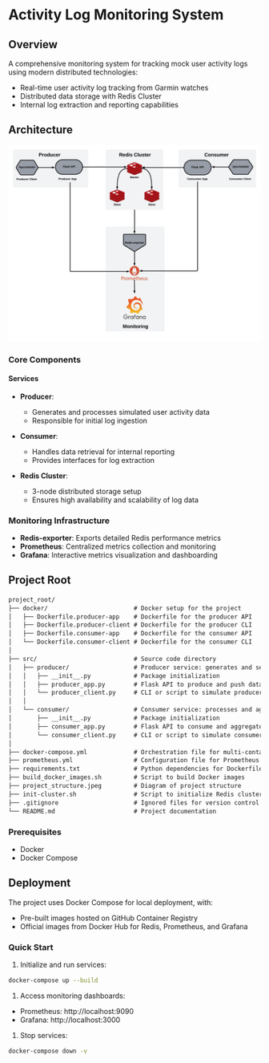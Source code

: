 # Activity Log Monitoring System

## Overview

A comprehensive monitoring system for tracking mock user activity logs using modern distributed technologies:
- Real-time user activity log tracking from Garmin watches
- Distributed data storage with Redis Cluster
- Internal log extraction and reporting capabilities

## Architecture
![Project Structure Diagram](project_structure.jpeg)

### Core Components

#### Services
- **Producer**: 
  - Generates and processes simulated user activity data
  - Responsible for initial log ingestion

- **Consumer**: 
  - Handles data retrieval for internal reporting
  - Provides interfaces for log extraction

- **Redis Cluster**: 
  - 3-node distributed storage setup
  - Ensures high availability and scalability of log data

### Monitoring Infrastructure

- **Redis-exporter**: Exports detailed Redis performance metrics
- **Prometheus**: Centralized metrics collection and monitoring
- **Grafana**: Interactive metrics visualization and dashboarding

## Project Root
```txt
project_root/
├── docker/                        # Docker setup for the project
│   ├── Dockerfile.producer-app    # Dockerfile for the producer API
│   ├── Dockerfile.producer-client # Dockerfile for the producer CLI
│   ├── Dockerfile.consumer-app    # Dockerfile for the consumer API
│   └── Dockerfile.consumer-client # Dockerfile for the consumer CLI
│
├── src/                           # Source code directory
│   ├── producer/                  # Producer service: generates and sends user activity data
│   │   ├── __init__.py            # Package initialization
│   │   ├── producer_app.py        # Flask API to produce and push data to Redis
│   │   └── producer_client.py     # CLI or script to simulate producer behavior
│   │
│   └── consumer/                  # Consumer service: processes and aggregates data
│       ├── __init__.py            # Package initialization
│       ├── consumer_app.py        # Flask API to consume and aggregate data from Redis
│       └── consumer_client.py     # CLI or script to simulate consumer behavior
│
├── docker-compose.yml             # Orchestration file for multi-container setup
├── prometheus.yml                 # Configuration file for Prometheus monitoring
├── requirements.txt               # Python dependencies for Dockerfile configuration
├── build_docker_images.sh         # Script to build Docker images
├── project_structure.jpeg         # Diagram of project structure
├── init-cluster.sh                # Script to initialize Redis cluster
├── .gitignore                     # Ignored files for version control
└── README.md                      # Project documentation
```
### Prerequisites
- Docker
- Docker Compose

## Deployment

The project uses Docker Compose for local deployment, with:

- Pre-built images hosted on GitHub Container Registry
- Official images from Docker Hub for Redis, Prometheus, and Grafana

### Quick Start

1. Initialize and run services:

```bash
docker-compose up --build
```

1. Access monitoring dashboards:
- Prometheus: http://localhost:9090
- Grafana: http://localhost:3000
1. Stop services:

```bash
docker-compose down -v
```